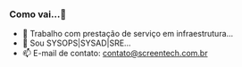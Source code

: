 ### Como vai...👋

<!--
**ronaldoedy/ronaldoedy** is a ✨ _special_ ✨ repository because its `README.md` (this file) appears on your GitHub profile.

Here are some ideas to get you started:

- 🔭 I’m currently working on ...
- 🌱 I’m currently learning ...
- 👯 I’m looking to collaborate on ...
- 🤔 I’m looking for help with ...
- 💬 Ask me about ...
- 📫 How to reach me: ...
- 😄 Pronouns: ...
- ⚡ Fun fact: ...
-->

- 🔭 Trabalho com prestação de serviço em infraestrutura...
- 🌱 Sou SYSOPS|SYSAD|SRE...
- 📫 E-mail de contato: contato@screentech.com.br
